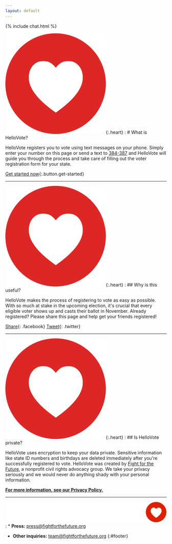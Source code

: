 ```yaml
---
layout: default
---
```

{% include chat.html %}

![](/images/heart.png){:.heart}
: # What is HelloVote?

  HelloVote registers you to vote using text messages on your phone. Simply enter
  your number on this page or send a text to [384-387](sms://384387) and
  HelloVote will guide you through the process and take care of filling out the
  voter registration form for your state.

  [Get started now](#){:.button.get-started}

---

![](/images/heart.png){:.heart}
: ## Why is this useful?

  HelloVote makes the process of registering to vote as easy as possible.
  With so much at stake in the upcoming election, it's crucial that every eligible
  voter shows up and casts their ballot in November. Already registered? Please
  share this page and help get your friends registered!

  [Share](https://www.facebook.com/sharer/sharer.php?u=http://www.hellovote.org){: .facebook}
  [Tweet](https://twitter.com/intent/tweet?text=http%3A%2F%2Fwww.hellovote.org){: .twitter}

---

![](/images/heart.png){:.heart}
: ## Is HelloVote private?

  HelloVote uses encryption to keep your data private. Sensitive information
  like state ID numbers and birthdays are deleted immediately after you're
  successfully registered to vote. HelloVote was created by
  [Fight for the Future](https://www.fightforthefuture.org), a nonprofit civil
  rights advocacy group. We take your privacy seriously and we would never do
  anything shady with your personal information.

  **[For more information, see our Privacy Policy.](https://www.fightforthefuture.org/privacy)**

---

![](/images/fftf-footer-logo.png)
: * **Press:** [press@fightforthefuture.org](mailto:press@fightforthefuture.org)

  * **Other inquiries:** [team@fightforthefuture.org](mailto:team@fightforthefuture.org)
{:#footer}
